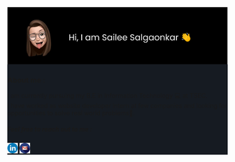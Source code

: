 <div style="background-color:#161b22">
  <img src="assests/aboutme.svg">
  <div class="about-me">
    <h3>About me : </h3>
    <p>I am currently pursuing my B.E in Information Technology 💻 at TSEC.</br>
    I have worked as website developer intern at few companies and looking for opportunities to solve real world problems🌟.</p>
  </div>

  <div class="social-links">
    <h5>Feel free to reach out to me :</h5>
    <a href="https://www.linkedin.com/in/sailee-salgaonkar-1403/"><img src="assests/linkedin.png"></a>
    <a href="mailto:sailees14032000@gmail.com"><img src="assests/gmail.png"></a>
  </div>
</div>

<!--
**sailee14032000/sailee14032000** is a ✨ _special_ ✨ repository because its `README.md` (this file) appears on your GitHub profile.

Here are some ideas to get you started:

- 🔭 I’m currently working on ...
- 🌱 I’m currently learning ...
- 👯 I’m looking to collaborate on ...
- 🤔 I’m looking for help with ...
- 💬 Ask me about ...
- 📫 How to reach me: ...
- 😄 Pronouns: ...
- ⚡ Fun fact: ...
-->
